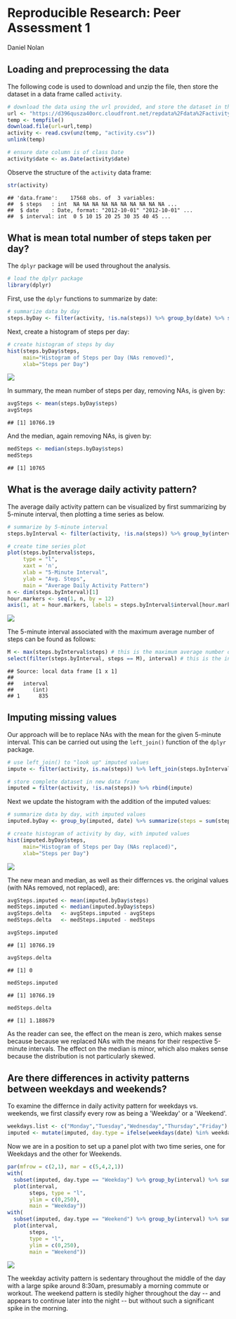 # Reproducible Research: Peer Assessment 1
Daniel Nolan  


## Loading and preprocessing the data

The following code is used to download and unzip the file, then store the dataset in a data frame called `activity`.


```r
# download the data using the url provided, and store the dataset in the variable 'activity'
url <- "https://d396qusza40orc.cloudfront.net/repdata%2Fdata%2Factivity.zip"
temp <- tempfile()
download.file(url=url,temp)
activity <- read.csv(unz(temp, "activity.csv"))
unlink(temp)

# ensure date column is of class Date
activity$date <- as.Date(activity$date)
```

Observe the structure of the `activity` data frame:


```r
str(activity)
```

```
## 'data.frame':	17568 obs. of  3 variables:
##  $ steps   : int  NA NA NA NA NA NA NA NA NA NA ...
##  $ date    : Date, format: "2012-10-01" "2012-10-01" ...
##  $ interval: int  0 5 10 15 20 25 30 35 40 45 ...
```

## What is mean total number of steps taken per day?

The `dplyr` package will be used throughout the analysis.


```r
# load the dplyr package
library(dplyr)
```

First, use the `dplyr` functions to summarize by date:


```r
# summarize data by day
steps.byDay <- filter(activity, !is.na(steps)) %>% group_by(date) %>% summarize(steps = sum(steps))
```

Next, create a histogram of steps per day:


```r
# create histogram of steps by day
hist(steps.byDay$steps,
     main="Histogram of Steps per Day (NAs removed)",
     xlab="Steps per Day")
```

![](PA1_final_DNOLAN_files/figure-html/histogram-1.png)

In summary, the mean number of steps per day, removing NAs, is given by:


```r
avgSteps <- mean(steps.byDay$steps)
avgSteps
```

```
## [1] 10766.19
```

And the median, again removing NAs, is given by:


```r
medSteps <- median(steps.byDay$steps)
medSteps
```

```
## [1] 10765
```

## What is the average daily activity pattern?

The average daily activity pattern can be visualized by first summarizing by 5-minute interval, then plotting a time series as below.


```r
# summarize by 5-minute interval
steps.byInterval <- filter(activity, !is.na(steps)) %>% group_by(interval) %>% summarize(steps = mean(steps))

# create time series plot
plot(steps.byInterval$steps,
     type = "l",
     xaxt = 'n',
     xlab = "5-Minute Interval",
     ylab = "Avg. Steps",
     main = "Average Daily Activity Pattern")
n <- dim(steps.byInterval)[1]
hour.markers <- seq(1, n, by = 12)
axis(1, at = hour.markers, labels = steps.byInterval$interval[hour.markers])
```

![](PA1_final_DNOLAN_files/figure-html/unnamed-chunk-7-1.png)

The 5-minute interval associated with the maximum average number of steps can be found as follows:


```r
M <- max(steps.byInterval$steps) # this is the maximum average number of steps
select(filter(steps.byInterval, steps == M), interval) # this is the interval corresponding to the max
```

```
## Source: local data frame [1 x 1]
## 
##   interval
##      (int)
## 1      835
```

## Imputing missing values

Our approach will be to replace NAs with the mean for the given 5-minute interval. This can be carried out using the `left_join()` function of the `dplyr` package.


```r
# use left_join() to "look up" imputed values
impute <- filter(activity, is.na(steps)) %>% left_join(steps.byInterval, by = "interval") %>% select(steps = steps.y, date, interval) 

# store complete dataset in new data frame
imputed = filter(activity, !is.na(steps)) %>% rbind(impute) 
```

Next we update the histogram with the addition of the imputed values:


```r
# summarize data by day, with imputed values
imputed.byDay <- group_by(imputed, date) %>% summarize(steps = sum(steps))

# create histogram of activity by day, with imputed values
hist(imputed.byDay$steps,
     main="Histogram of Steps per Day (NAs replaced)",
     xlab="Steps per Day")
```

![](PA1_final_DNOLAN_files/figure-html/unnamed-chunk-10-1.png)

The new mean and median, as well as their differnces vs. the original values (with NAs removed, not replaced), are:


```r
avgSteps.imputed <- mean(imputed.byDay$steps)
medSteps.imputed <- median(imputed.byDay$steps)
avgSteps.delta   <- avgSteps.imputed - avgSteps
medSteps.delta   <- medSteps.imputed - medSteps
```

```r
avgSteps.imputed
```

```
## [1] 10766.19
```

```r
avgSteps.delta
```

```
## [1] 0
```

```r
medSteps.imputed
```

```
## [1] 10766.19
```

```r
medSteps.delta
```

```
## [1] 1.188679
```

As the reader can see, the effect on the mean is zero, which makes sense because because we replaced NAs with the means for their respective 5-minute intervals. The effect on the median is minor, which also makes sense because the distribution is not particularly skewed.

## Are there differences in activity patterns between weekdays and weekends?

To examine the differnce in daily activity pattern for weekdays vs. weekends, we first classify every row as being a 'Weekday' or a 'Weekend'.


```r
weekdays.list <- c("Monday","Tuesday","Wednesday","Thursday","Friday")
imputed <- mutate(imputed, day.type = ifelse(weekdays(date) %in% weekdays.list, "Weekday", "Weekend"))
```

Now we are in a position to set up a panel plot with two time series, one for Weekdays and the other for Weekends.


```r
par(mfrow = c(2,1), mar = c(5,4,2,1))
with(
  subset(imputed, day.type == "Weekday") %>% group_by(interval) %>% summarize(steps = mean(steps)),
  plot(interval,
       steps, type = "l",
       ylim = c(0,250),
       main = "Weekday"))
with(
  subset(imputed, day.type == "Weekend") %>% group_by(interval) %>% summarize(steps = mean(steps)),
  plot(interval,
       steps,
       type = "l",
       ylim = c(0,250),
       main = "Weekend"))
```

![](PA1_final_DNOLAN_files/figure-html/unnamed-chunk-14-1.png)

The weekday activity pattern is sedentary throughout the middle of the day with a large spike around 8:30am, presumably a morning commute or workout. The weekend pattern is stedily higher throughout the day -- and appears to continue later into the night -- but without such a significant spike in the morning.
